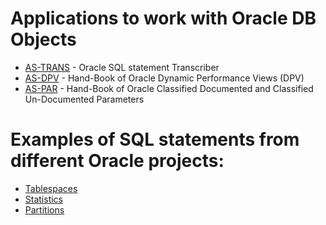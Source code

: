 # Applications to work with Oracle DB Objects

* [AS-TRANS](as_trans/README.md) - Oracle SQL statement Transcriber
* [AS-DPV](as_dpv/README.md) - Hand-Book of Oracle Dynamic Performance Views (DPV)
* [AS-PAR](as_par/README.md) - Hand-Book of Oracle Classified Documented and Classified Un-Documented Parameters

# Examples of SQL statements from different Oracle projects:

* [Tablespaces](tablespaces/)
* [Statistics](statistics/)
* [Partitions](partitions/)
